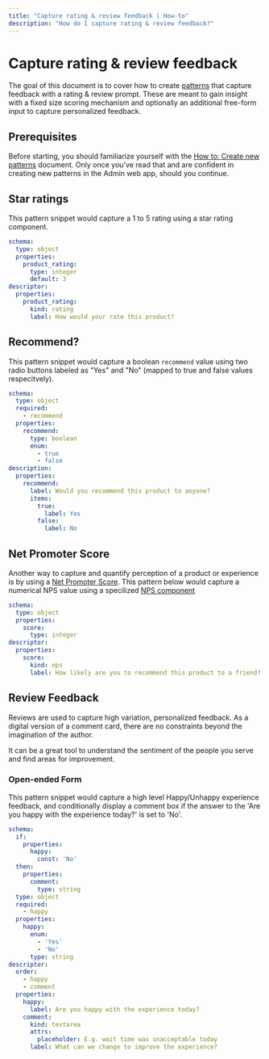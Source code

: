```yaml
---
title: "Capture rating & review feedback | How-to"
description: "How do I capture rating & review feedback?"
---
```


# Capture rating & review feedback

The goal of this document is to cover how to create [patterns](/reference/patterns/) that capture feedback with a rating & review prompt. These are meant to gain insight with a fixed size scoring mechanism and optionally an additional free-form input to capture personalized feedback.

## Prerequisites

Before starting, you should familiarize yourself with the [How to: Create new patterns](/how-to/create-new-patterns/) document. Only once you've read that and are confident in creating new patterns in the Admin web app, should you continue.

## Star ratings

This pattern snippet would capture a 1 to 5 rating using a star rating component.

```yaml
schema:
  type: object
  properties:
    product_rating:
      type: integer
      default: 3
descriptor:
  properties:
    product_rating:
      kind: rating
      label: How would your rate this product?
```

<CaptionedImage
  src="/images/how-tos/capture-rating.png"
  alt="Star rating pattern"
  width="85%"
/>

## Recommend?

This pattern snippet would capture a boolean `recommend` value using two radio buttons labeled as "Yes" and "No" (mapped to true and false values respecitvely). 

```yaml
schema:
  type: object
  required:
    - recommend
  properties:
    recommend:
      type: boolean
      enum:
        - true
        - false
description:
  properties:
    recommend:
      label: Would you recommend this product to anyone?
      items:
        true:
          label: Yes
        false:
          label: No
```

<CaptionedImage
  src="/images/how-tos/capture-recommend.png"
  alt="Recommend product pattern"
  width="85%"
/>

## Net Promoter Score

Another way to capture and quantify perception of a product or experience is by using a [Net Promoter Score](https://en.wikipedia.org/wiki/Net_promoter_score). This pattern below would capture a numerical NPS value using a specilized [NPS component](/reference/patterns.html#net-promotor-score)

```yaml
schema:
  type: object
  properties:
    score:
      type: integer
descriptor:
  properties:
    score:
      kind: nps
      label: How likely are you to recommend this product to a friend?
```

<CaptionedImage
  src="/images/how-tos/capture-nps.png"
  alt="Capture NPS pattern"
  width="85%"
/>

## Review Feedback

Reviews are used to capture high variation, personalized feedback. As a digital version of a comment card, there are no constraints beyond the imagination of the author.

It can be a great tool to understand the sentiment of the people you serve and find areas for improvement.

### Open-ended Form

This pattern snippet would capture a high level Happy/Unhappy experience feedback, and conditionally display a comment box if the answer to the 'Are you happy with the experience today?' is set to 'No'.

```yaml
schema:
  if:
    properties:
      happy:
        const: 'No'
  then:
    properties:
      comment:
        type: string
  type: object
  required:
    - happy
  properties:
    happy:
      enum:
        - 'Yes'
        - 'No'
      type: string
descriptor:
  order:
    - happy
    - comment
  properties:
    happy:
      label: Are you happy with the experience today?
    comment:
      kind: textarea
      attrs:
        placeholder: E.g. wait time was unacceptable today
      label: What can we change to improve the experience?
```

<CaptionedImage
  src="/images/how-tos/capture-comment-conditional.png"
  alt="Highlighting the patterns tab and 'New pattern' button within the Routegy admin app"
  width="85%"
/>
